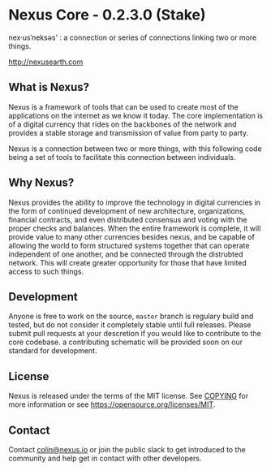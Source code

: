 Nexus Core - 0.2.3.0 (Stake)
=====================================

nex·usˈneksəs' : a connection or series of connections linking two or more things.

http://nexusearth.com 


What is Nexus?
--------------

Nexus is a framework of tools that can be used to create most of the applications on
the internet as we know it today. The core implementation is of a digital currency
that rides on the backbones of the network and provides a stable storage and transmission
of value from party to party. 

Nexus is a connection between two or more things, with this following code being a set of
tools to facilitate this connection between individuals. 

Why Nexus?
----------

Nexus provides the ability to improve the technology in digital currencies in the form of
continued development of new architecture, organizations, financial contracts, and even 
distributed consensus and voting with the proper checks and balances. When the entire
framework is complete, it will provide value to many other currencies besides nexus, and
be capable of allowing the world to form structured systems together that can operate 
independent of one another, and be connected through the distrubted network. This will 
create greater opportunity for those that have limited access to such things.

Development
-----------

Anyone is free to work on the source, `master` branch is regulary build and tested, but do
not consider it completely stable until full releases. Please submit pull requests at your
descretion if you would like to contribute to the core codebase. a contributing schematic
will be provided soon on our standard for development.


License
-------

Nexus is released under the terms of the MIT license. See [COPYING](COPYING.MD) for more
information or see https://opensource.org/licenses/MIT.


Contact
-------

Contact colin@nexus.io or join the public slack to get introduced to the community and help get in contact with 
other developers.
